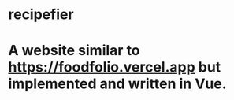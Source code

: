 # recipefier
# A website similar to https://foodfolio.vercel.app but implemented and written in Vue.

